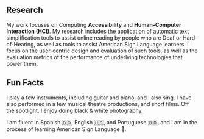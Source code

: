 
## Research

My work focuses on Computing **Accessibility** and **Human-Computer Interaction (HCI)**. My research includes the application of automatic text simplification tools to assist online reading by people who are Deaf or Hard-of-Hearing, as well as tools to assist American Sign Language learners. I focus on the user-centric design and evaluation of such tools, as well as the evaluation metrics of the performance of underlying technologies that power them.


## Fun Facts

I play a few instruments, including guitar and piano, and I also sing. I have also performed in a few musical theatre productions, and short films. Off the spotlight, I enjoy doing black & white photography.

I am fluent in Spanish 🇩🇴, English 🇺🇸, and Portuguese 🇧🇷, and I am in the process of learning American Sign Language 🤟.
